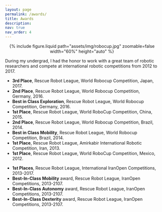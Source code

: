 ```yaml
---
layout: page
permalink: /awards/
title: Awards
description:
nav: true
nav_order: 4
---
```



<div class="container" style="text-align: center;">
  {% include figure.liquid path="assets/img/robocup.jpg" zoomable=false width="60%" height="auto" %}
</div>

During my undergrad, I had the honor to work with a great team of robotic researchers and compete at international robotic competitions from 2012 to 2017.

<ul>
  <li><b>3rd Place</b>, Rescue Robot League, World Robocup Competition, Japan, 2017.</li>
  <li><b>2nd Place</b>, Rescue Robot League, World Robocup Competition, Germany, 2016.</li>
  <li><b>Best in Class Exploration</b>, Rescue Robot League, World Robocup Competition, Germany, 2016.</li>
  <li><b>1st Place</b>, Rescue Robot League, World RoboCup Competition, China, 2015.</li>
  <li><b>2nd Place</b>, Rescue Robot League, World Robocup Competition, Brazil, 2014.</li>
  <li><b>Best in Class Mobility</b>, Rescue Robot League, World Robocup Competition, Brazil, 2014.</li>
  <li><b>1st Place</b>, Rescue Robot League, Amirkabir International Robotic Competition, Iran, 2013.</li>
  <li><b>1st Place</b>, Rescue Robot League, World RoboCup Competition, Mexico, 2012.</li>
</ul>

<ul>
  <li><b>1st Places</b>, Rescue Robot League, International IranOpen Competitions, 2013-2017.</li>
  <li><b>Best-In-Class Mobility</b> award, Rescue Robot League, IranOpen Competitions, 2013-2107.</li>
  <li><b>Best-In-Class Autonomy</b> award, Rescue Robot League, IranOpen Competitions, 2013-2107.</li>
  <li><b>Best-In-Class Dexterity</b> award, Rescue Robot League, IranOpen Competitions, 2013-2107.</li>
</ul>
